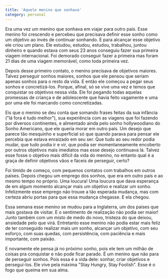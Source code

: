 ```yaml
---
title: 'Aquele menino que sonhava'
category: personal
---
```

Era uma vez um menino que sonhava em viajar para outro país. Esse menino foi crescendo e percebeu que precisava definir esse sonho como um objetivo ao invés de continuar sonhando. E para alcançar esse objetivo ele criou um plano. Ele estudou, estudou, estudou, trabalhou, juntou dinheiro e quando estava com seus 23 anos conseguiu fazer sua primeira viagem internacional. Foi demorado conseguir fazer a primeira mas foram 21 dias de uma viagem memorável, como toda primeira vez.

Depois desse primeiro contato, o menino precisava de objetivos maiores. Talvez perseguir sonhos maiores, sonhos que ele pensou que seriam apenas sonhos para o resto da vida. E então ele começou a pegar seus sonhos e concretizá-los. Porque, afinal, só se vive uma vez e temos que conquistar os objetivos nessa vida. Ele foi pegando todas aquelas promessas de criança e de adolescente que havia feito vagamente e uma por uma ele foi marcando como concretizadas.

Eis que o menino se deu conta que somando frases feitas da sua infância ("lá fora é tudo melhor"), sua experiência com as viagens que foi fazendo por diversos continentes, e alimentado ainda pelo sonho hollywoodiano do Sonho Americano, que ele queria morar em outro país. Um desejo que parece tão mesquinho e superficial só que quando parava para pensar ele percebia que estava enraizado em seu ser. Que tudo ao seu redor podia mudar, que tudo podia ir e vir, que podia ser momentaneamente encoberto por outros objetivos mais imediatos mas esse desejo continuava lá. Talvez esse fosse o objetivo mais difícil da vida do menino, no entanto qual é a graça de definir objetivos vãos e fáceis de perseguir, certo?

Foi tímido de começo, com pequenos contatos com trabalhos em outros países. Depois chegou um emprego dos sonhos, que era em outro país e ao mesmo tempo no próprio. Uma loucura! Uma loucura que dava esperança de em algum momento alcançar mais um objetivo e realizar um sonho. Infelizmente esse emprego não trouxe a tão esperada mudança, mas com certeza abriu portas para que essa mudança chegasse. E ela chegou.

Essa semana esse menino se mudou para a Inglaterra, um dos países que mais gostava de visitar. E o sentimento de realização não podia ser maior! Junto também com um misto de medo do novo, tristeza do que deixou, ansiedade pelo que virá. Entretanto esse menino não podia estar mais feliz de ter conseguido realizar mais um sonho, alcançar um objetivo, com seu esforço, com suas quedas, com persistência, com paciência e mais importante, com paixão.

E novamente ele pensa já no próximo sonho, pois ele tem um milhão de coisas pra conquistar e não pode ficar parado. É um menino que não para de perseguir sonhos. Pois essa é a vida dele: sonhar, criar objetivos e perseguí-los. Ele vive pela máxima "Stay Hungry, Stay Foolish". Esse é o fogo que queima em sua alma.
